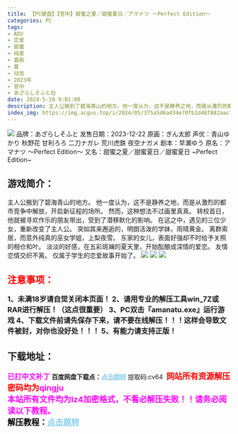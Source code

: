 ```yaml
---
title: 【PC硬盘】【官中】甜蜜之夏／甜蜜夏日／アマナツ ～Perfect Edition～
categories: PC
tags:
- ADV
- 恋爱
- 甜蜜
- 纯爱
- 喜剧
- 夏
- 动态
- 2023年
- 官中
- あざらしそふと社
date: 2024-5-19 9:01:00
description: 主人公搬到了碧海青山的地方。他一度认为，这不是静养之地，而是从激烈的都市竞争中解放，开启新征程的场所。然而，这种想法不过画里真真。转校首日，他就被寻欢作乐的朋友带出，受到了潜移默化的影响。在这之中，遇见的三位少女，重新改变了主人公。突如其来邂逅的，明朗活泼的学妹，雨晴黄金。离群索居，而意外纯真的巫女学姐，上梨夜雪。
index_img: https://img.acgus.top/i/2024/05/375a5d6a434e70fb1d48f882aacf3d52.webp
---
```

![](https://img.acgus.top/i/2024/05/375a5d6a434e70fb1d48f882aacf3d52.webp)
品牌：あざらしそふと
发售日期：2023-12-22
原画：ぎん太郎
声优：青山ゆかり 秋野花 甘利ろろ 二刀ナガレ 荒川虎鉄 夜空ナガメ
剧本：早瀬ゆう
原名：アマナツ ～Perfect Edition～
又名：甜蜜之夏／甜蜜夏日／甜蜜夏日 ~Perfect Edition~

## 游戏简介：
主人公搬到了碧海青山的地方。
他一度认为，这不是静养之地，而是从激烈的都市竞争中解放，开启新征程的场所。
然而，这种想法不过画里真真。
转校首日，他就被寻欢作乐的朋友带出，受到了潜移默化的影响。
在这之中，遇见的三位少女，重新改变了主人公。
突如其来邂逅的，明朗活泼的学妹，雨晴黄金。
离群索居，而意外纯真的巫女学姐，上梨夜雪。
东家的女儿，表面好强却不时给予关照的相仓和叶。
淡淡的好感，在五彩斑斓的夏天里，开始酝酿成深情的爱恋。
友情恋情交织不离。
仅属于学生的恋爱故事开始了。
![](https://img.acgus.top/i/2024/05/ca790e8fcaa052f460c590d1786d0272.webp)
![](https://img.acgus.top/i/2024/05/e2d4e1f7a57c8ee106aa9360300b193d.webp)
![](https://img.acgus.top/i/2024/05/15420d87bfa363cd4ef0bb32db72e413.webp)





## <font color=#FF0000 >注意事项：</font>
<font size=3><b>1、未满18岁请自觉关闭本页面！
2、请用专业的解压工具win_7Z或RAR进行解压！（这点很重要）
3、PC双击『amanatu.exe』运行游戏
4、下载文件前请先保存下来，请不要在线解压！！！这样会导致文件被封，对你也没好处！！！
5、有能力请支持正版！</b></font>

## 下载地址：
<font color=#FF00FF size=3>**已打中文补丁**</font>
<b>百度网盘下载点：</b><a href="https://pan.baidu.com/s/1ykdyrkii2XOH3FVA3ia15w?pwd=cv64" style="color: #87CEEB;"><b>点击跳转</b></a> 提取码:cv64
<a style="padding: 0" href="https://post.qingju.org/AD/"><img style="max-width:100%" src="https://img.acgus.top/i/2024/07/478f689b8021d8d499ab43d21acf137a.gif" alt=""></a>
<b><font color=#FF0000 size=4>网站所有资源解压密码均为</b></font><b><font color=#FF00FF size=4>qingju</font><font color=#FF0000 ></font></b><br><b><font color=#FF00FF size=4>本站所有文件均为lz4加密格式，不看必解压失败！！请务必阅读以下教程。</b></font><br><b><font color=#000 size=4>解压教程：</b><a href="https://post.qingju.org/tutorial/000/" style="color: #87CEEB;"><b>点击跳转</b></a>